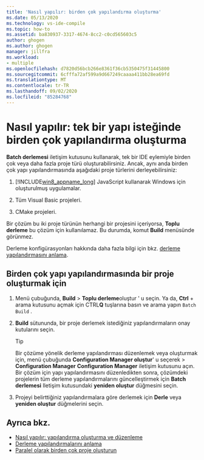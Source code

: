 ```yaml
---
title: 'Nasıl yapılır: birden çok yapılandırma oluşturma'
ms.date: 05/13/2020
ms.technology: vs-ide-compile
ms.topic: how-to
ms.assetid: ba830937-3317-4674-8cc2-c0cd565603c5
author: ghogen
ms.author: ghogen
manager: jillfra
ms.workload:
- multiple
ms.openlocfilehash: d7820d56bcb266e8361f36cb5350475f31445800
ms.sourcegitcommit: 6cfffa72af599a9d667249caaaa411bb28ea69fd
ms.translationtype: MT
ms.contentlocale: tr-TR
ms.lasthandoff: 09/02/2020
ms.locfileid: "85284768"
---
```

# <a name="how-to-build-multiple-configurations-in-a-single-build-request"></a>Nasıl yapılır: tek bir yapı isteğinde birden çok yapılandırma oluşturma

**Batch derlemesi** iletişim kutusunu kullanarak, tek bir IDE eylemiyle birden çok veya daha fazla proje türü oluşturabilirsiniz. Ancak, aynı anda birden çok yapı yapılandırmasında aşağıdaki proje türlerini derleyebilirsiniz:

1. [!INCLUDE[win8_appname_long](../debugger/includes/win8_appname_long_md.md)] JavaScript kullanarak Windows için oluşturulmuş uygulamalar.

2. Tüm Visual Basic projeleri.

3. CMake projeleri.

Bir çözüm bu iki proje türünün herhangi bir projesini içeriyorsa, **Toplu derleme** bu çözüm için kullanılamaz. Bu durumda, komut **Build** menüsünde görünmez.

   Derleme konfigürasyonları hakkında daha fazla bilgi için bkz. [derleme yapılandırmasını anlama](../ide/understanding-build-configurations.md).

## <a name="to-build-a-project-in-multiple-build-configurations"></a>Birden çok yapı yapılandırmasında bir proje oluşturmak için

1. Menü çubuğunda, **Build**  >  **Toplu derleme**oluştur ' u seçin. Ya da, **Ctrl** + arama kutusunu açmak için CTRL**Q** tuşlarına basın ve arama yapın `Batch Build` .

2. **Build** sütununda, bir proje derlemek istediğiniz yapılandırmaların onay kutularını seçin.

    > [!TIP]
    > Bir çözüme yönelik derleme yapılandırması düzenlemek veya oluşturmak için, menü çubuğunda **Configuration Manager oluştur**' u seçerek  >  **Configuration Manager** **Configuration Manager** iletişim kutusunu açın. Bir çözüm için yapı yapılandırmasını düzenledikten sonra, çözümdeki projelerin tüm derleme yapılandırmalarını güncelleştirmek için **Batch derlemesi** Iletişim kutusundaki **yeniden oluştur** düğmesini seçin.

3. Projeyi belirttiğiniz yapılandırmalara göre derlemek için **Derle** veya **yeniden oluştur** düğmelerini seçin.

## <a name="see-also"></a>Ayrıca bkz.

- [Nasıl yapılır: yapılandırma oluşturma ve düzenleme](../ide/how-to-create-and-edit-configurations.md)
- [Derleme yapılandırmalarını anlama](../ide/understanding-build-configurations.md)
- [Paralel olarak birden çok proje oluşturun](../msbuild/building-multiple-projects-in-parallel-with-msbuild.md)